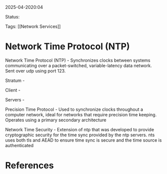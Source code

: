 
2025-04-2020:04

Status:

Tags: [[Network Services]]


# Network Time Protocol (NTP)

Network Time Protocol (NTP) - 
	Synchronizes clocks between systems communicating over a packet-switched, variable-latency data network. Sent over udp using port 123.

Stratum - 

Client - 

Servers - 

Precision Time Protocol -
	Used to synchronize clocks throughout a computer network, ideal for networks that require precision time keeping. Operates using a primary secondary architecture 

Network Time Security - 
	Extension of ntp that was developed to provide cryptographic security for the time sync provided by the ntp servers. nts uses both tls and AEAD to ensure time sync is secure and the time source is authenticated




# References